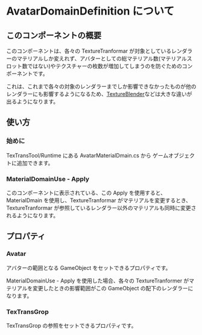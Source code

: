 # AvatarDomainDefinition について

## このコンポーネントの概要

このコンポーネントは、各々の TextureTranformar が対象としているレンダラーのマテリアルしか変えれず、アバターとしての総マテリアル数(マテリアルスロット数ではない)やテクスチャーの枚数が増加してしまうのを防ぐためのコンポーネントです。

これは、これまで各々の対象のレンダラーまでしか影響できなかったものが他のレンダラーにも影響するようになるため、[TextureBlender](TextureBlender.md)などは大きな違いが出るようになります。

## 使い方

### 始めに

TexTransTool/Runtime にある AvatarMaterialDmain.cs から
ゲームオブジェクトに追加できます。

### MaterialDomainUse - Apply

このコンポーネントに表示されている、この Apply を使用すると、MaterialDmain を使用し、TextureTranformar がマテリアルを変更するとき、TextureTranformar が参照しているレンダラー以外のマテリアルも同時に変更されるようになります。

## プロパティ

### Avatar

アバターの範囲となる GameObject をセットできるプロパティです。

MaterialDomainUse - Apply を使用した場合、各々の TextureTranformer がマテリアルを変更したときの影響範囲がこの GameObject の配下のレンダラーになります。

### TexTransGrop

TexTransGrop の参照をセットできるプロパティです。
